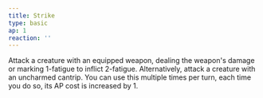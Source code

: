```yaml
---
title: Strike
type: basic
ap: 1
reaction: ''
---
```


Attack a creature with an equipped weapon, dealing the weapon's damage or marking 1-fatigue to inflict 2-fatigue. Alternatively, attack a creature with an uncharmed cantrip. You can use this multiple times per turn, each time you do so, its AP cost is increased by 1.
